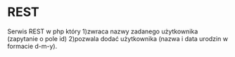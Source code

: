 # REST
Serwis REST w php który 1)zwraca nazwy zadanego użytkownika (zapytanie o pole id)  2)pozwala dodać użytkownika (nazwa i data urodzin w formacie d-m-y). 
